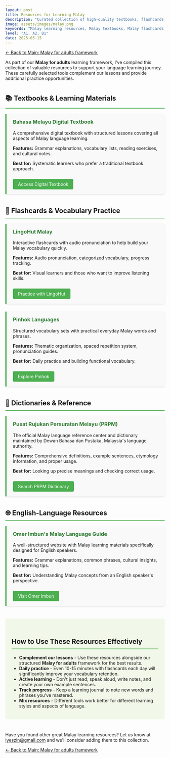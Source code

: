 ```yaml
---
layout: post
title: Resources for Learning Malay
description: "Curated collection of high-quality textbooks, flashcards, dictionaries, and online resources for adult learners of Malay language."
image: assets/images/malay.png
keywords: "Malay learning resources, Malay textbooks, Malay flashcards, Malay dictionaries, Malay for adults"
level: "A1, A2, B1"
date: 2025-05-15
---
```


<div class="lesson-navigation">
  <p><a href="../malayforadults">← Back to Main: Malay for adults framework</a></p>
</div>

<div class="introduction">
  <p>As part of our <strong>Malay for adults</strong> learning framework, I've compiled this collection of valuable resources to support your language learning journey. These carefully selected tools complement our lessons and provide additional practice opportunities.</p>
</div>

<div class="resources-container">
  <h2>📚 Textbooks &amp; Learning Materials</h2>
  <div class="resource-card">
    <h3>Bahasa Melayu Digital Textbook</h3>
    <p>A comprehensive digital textbook with structured lessons covering all aspects of Malay language learning.</p>
    <p><strong>Features:</strong> Grammar explanations, vocabulary lists, reading exercises, and cultural notes.</p>
    <p><strong>Best for:</strong> Systematic learners who prefer a traditional textbook approach.</p>
    <a href="https://online.anyflip.com/abyci/leci/mobile/index.html" target="_blank" class="resource-button">Access Digital Textbook</a>
  </div>
  
  <h2>🎴 Flashcards &amp; Vocabulary Practice</h2>
  <div class="resource-card">
    <h3>LingoHut Malay</h3>
    <p>Interactive flashcards with audio pronunciation to help build your Malay vocabulary quickly.</p>
    <p><strong>Features:</strong> Audio pronunciation, categorized vocabulary, progress tracking.</p>
    <p><strong>Best for:</strong> Visual learners and those who want to improve listening skills.</p>
    <a href="https://www.lingohut.com/en/l104/learn-malay" target="_blank" class="resource-button">Practice with LingoHut</a>
  </div>
  
  <div class="resource-card">
    <h3>Pinhok Languages</h3>
    <p>Structured vocabulary sets with practical everyday Malay words and phrases.</p>
    <p><strong>Features:</strong> Thematic organization, spaced repetition system, pronunciation guides.</p>
    <p><strong>Best for:</strong> Daily practice and building functional vocabulary.</p>
    <a href="https://www.pinhok.com/learn-malay/" target="_blank" class="resource-button">Explore Pinhok</a>
  </div>
  
  <h2>📖 Dictionaries &amp; Reference</h2>
  <div class="resource-card">
    <h3>Pusat Rujukan Persuratan Melayu (PRPM)</h3>
    <p>The official Malay language reference center and dictionary maintained by Dewan Bahasa dan Pustaka, Malaysia's language authority.</p>
    <p><strong>Features:</strong> Comprehensive definitions, example sentences, etymology information, and proper usage.</p>
    <p><strong>Best for:</strong> Looking up precise meanings and checking correct usage.</p>
    <a href="https://prpm.dbp.gov.my/" target="_blank" class="resource-button">Search PRPM Dictionary</a>
  </div>
  
  <h2>🌐 English-Language Resources</h2>
  <div class="resource-card">
    <h3>Omer Imbun's Malay Language Guide</h3>
    <p>A well-structured website with Malay learning materials specifically designed for English speakers.</p>
    <p><strong>Features:</strong> Grammar explanations, common phrases, cultural insights, and learning tips.</p>
    <p><strong>Best for:</strong> Understanding Malay concepts from an English speaker's perspective.</p>
    <a href="https://www.omerimbun.com/" target="_blank" class="resource-button">Visit Omer Imbun</a>
  </div>
</div>

<div class="additional-tips">
  <h2>How to Use These Resources Effectively</h2>
  <ul>
    <li><strong>Complement our lessons</strong> - Use these resources alongside our structured <strong>Malay for adults</strong> framework for the best results.</li>
    <li><strong>Daily practice</strong> - Even 10-15 minutes with flashcards each day will significantly improve your vocabulary retention.</li>
    <li><strong>Active learning</strong> - Don't just read; speak aloud, write notes, and create your own example sentences.</li>
    <li><strong>Track progress</strong> - Keep a learning journal to note new words and phrases you've mastered.</li>
    <li><strong>Mix resources</strong> - Different tools work better for different learning styles and aspects of language.</li>
  </ul>
</div>


<div class="additional-section">
  <p>Have you found other great Malay learning resources? Let us know at <a href="mailto:iyeszin@gmail.com">iyeszin@gmail.com</a> and we'll consider adding them to this collection.</p>
</div>


<style>
  .resources-container {
    margin: 30px 0;
  }
  
  .resource-card {
    background-color: #f9f9f9;
    border-left: 4px solid #4CAF50;
    padding: 15px 20px;
    margin-bottom: 25px;
    border-radius: 0 5px 5px 0;
    box-shadow: 0 2px 5px rgba(0,0,0,0.1);
  }
  
  .resource-card h3 {
    margin-top: 0;
    color: #2E7D32;
  }
  
  .resource-button {
    display: inline-block;
    background-color: #4CAF50;
    color: white;
    padding: 8px 16px;
    text-decoration: none;
    border-radius: 4px;
    margin-top: 10px;
    transition: background-color 0.3s;
  }
  
  .resource-button:hover {
    background-color: #2E7D32;
  }
  
  .additional-tips, .community-section {
    margin: 40px 0;
    padding: 20px;
    background-color: #f1f8e9;
    border-radius: 5px;
  }
  
  h2 {
    border-bottom: 2px solid #4CAF50;
    padding-bottom: 10px;
    margin-top: 40px;
  }
</style>

<div class="lesson-navigation-bottom">
  <p><a href="../malayforadults">← Back to Main: Malay for adults framework</a></p>
</div>